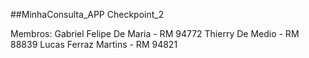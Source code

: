 ##MinhaConsulta_APP Checkpoint_2

Membros:
Gabriel Felipe De Maria - RM 94772
Thierry De Medio - RM 88839
Lucas Ferraz Martins - RM 94821
